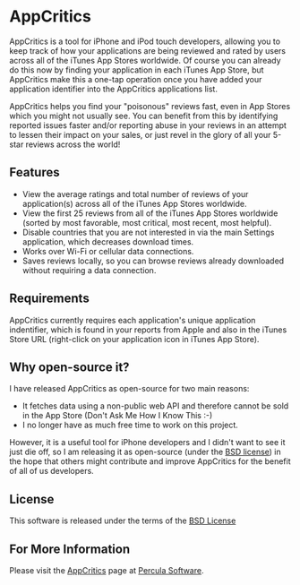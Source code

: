 AppCritics
==========
AppCritics is a tool for iPhone and iPod touch developers, allowing you to keep track of how your applications are being reviewed and rated by users across all of the iTunes App Stores worldwide. Of course you can already do this now by finding your application in each iTunes App Store, but AppCritics make this a one-tap operation once you have added your application identifier into the AppCritics applications list.

AppCritics helps you find your "poisonous" reviews fast, even in App Stores which you might not usually see. You can benefit from this by identifying reported issues faster and/or reporting abuse in your reviews in an attempt to lessen their impact on your sales, or just revel in the glory of all your 5-star reviews across the world!

Features
--------
* View the average ratings and total number of reviews of your application(s) across all of the iTunes App Stores worldwide.
* View the first 25 reviews from all of the iTunes App Stores worldwide (sorted by most favorable, most critical, most recent, most helpful).
* Disable countries that you are not interested in via the main Settings application, which decreases download times.
* Works over Wi-Fi or cellular data connections.
* Saves reviews locally, so you can browse reviews already downloaded without requiring a data connection.

Requirements
------------

AppCritics currently requires each application's unique application indentifier, which is found in your reports from Apple and also in the iTunes Store URL (right-click on your application icon in iTunes App Store).

Why open-source it?
-------------------

I have released AppCritics as open-source for two main reasons:

* It fetches data using a non-public web API and therefore cannot be sold in the App Store (Don't Ask Me How I Know This :-)
* I no longer have as much free time to work on this project.

However, it is a useful tool for iPhone developers and I didn't want to see it just die off, so I am releasing it as open-source (under the [BSD license](http://www.opensource.org/licenses/bsd-license.php)) in the hope that others might contribute and improve AppCritics for the benefit of all of us developers.

License
-------

This software is released under the terms of the [BSD License](http://www.opensource.org/licenses/bsd-license.php)

For More Information
--------------------

Please visit the [AppCritics](http://www.perculasoft.com/appcritics) page at [Percula Software](http://www.perculasoft.com).
